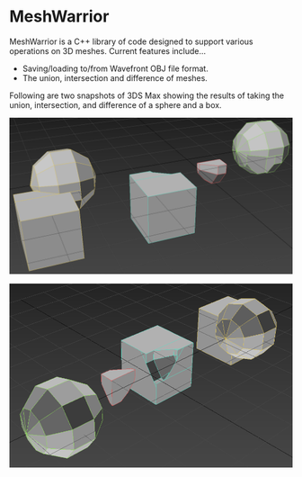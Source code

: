 # MeshWarrior

MeshWarrior is a C++ library of code designed to support various operations on 3D meshes.  Current features include...

* Saving/loading to/from Wavefront OBJ file format.
* The union, intersection and difference of meshes.

Following are two snapshots of 3DS Max showing the results of taking the union, intersection, and difference of a sphere and a box.

![snapshotA](https://github.com/spencerparkin/MeshWarrior/blob/main/snapshotA.png?raw=true)

![snapshotB](https://github.com/spencerparkin/MeshWarrior/blob/main/snapshotB.png?raw=true)